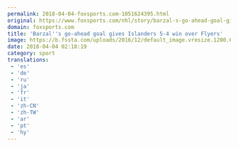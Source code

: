 ```yaml
---
permalink: 2018-04-04-foxsports.com-1051624395.html
original: https://www.foxsports.com/nhl/story/barzal-s-go-ahead-goal-gives-islanders-5-4-win-over-flyers-040318
domain: foxsports.com
title: 'Barzal''s go-ahead goal gives Islanders 5-4 win over Flyers'
image: https://b.fssta.com/uploads/2016/12/default_image.vresize.1200.630.high.0.png
date: 2018-04-04 02:18:19
category: sport
translations: 
 - 'es'
 - 'de'
 - 'ru'
 - 'ja'
 - 'fr'
 - 'it'
 - 'zh-CN'
 - 'zh-TW'
 - 'ar'
 - 'pt'
 - 'hy'
---
```


